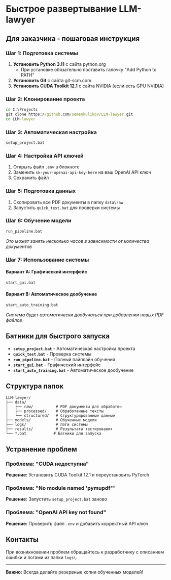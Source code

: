 # Быстрое развертывание LLM-lawyer

## Для заказчика - пошаговая инструкция

### Шаг 1: Подготовка системы
1. **Установить Python 3.11** с сайта python.org
   - При установке обязательно поставить галочку "Add Python to PATH"
2. **Установить Git** с сайта git-scm.com
3. **Установить CUDA Toolkit 12.1** с сайта NVIDIA (если есть GPU NVIDIA)

### Шаг 2: Клонирование проекта
```cmd
cd C:\Projects
git clone https://github.com/semenkulikov/LLM-lawyer.git
cd LLM-lawyer
```

### Шаг 3: Автоматическая настройка
```cmd
setup_project.bat
```

### Шаг 4: Настройка API ключей
1. Открыть файл `.env` в блокноте
2. Заменить `sk-your-openai-api-key-here` на ваш OpenAI API ключ
3. Сохранить файл

### Шаг 5: Подготовка данных
1. Скопировать все PDF документы в папку `data\raw`
2. Запустить `quick_test.bat` для проверки системы

### Шаг 6: Обучение модели
```cmd
run_pipeline.bat
```
*Это может занять несколько часов в зависимости от количества документов*

### Шаг 7: Использование системы

#### Вариант A: Графический интерфейс
```cmd
start_gui.bat
```

#### Вариант B: Автоматическое дообучение
```cmd
start_auto_training.bat
```
*Система будет автоматически дообучаться при добавлении новых PDF файлов*

## Батники для быстрого запуска

- **`setup_project.bat`** - Автоматическая настройка проекта
- **`quick_test.bat`** - Проверка системы
- **`run_pipeline.bat`** - Полный пайплайн обучения
- **`start_gui.bat`** - Графический интерфейс
- **`start_auto_training.bat`** - Автоматическое дообучение

## Структура папок

```
LLM-lawyer/
├── data/
│   ├── raw/          # PDF документы для обработки
│   ├── processed/    # Обработанные тексты
│   └── structured/   # Структурированные данные
├── models/           # Обученные модели
├── logs/             # Логи системы
├── results/          # Результаты тестирования
└── *.bat            # Батники для запуска
```

## Устранение проблем

### Проблема: "CUDA недоступна"
**Решение:** Установить CUDA Toolkit 12.1 и переустановить PyTorch

### Проблема: "No module named 'pymupdf'"
**Решение:** Запустить `setup_project.bat` заново

### Проблема: "OpenAI API key not found"
**Решение:** Проверить файл `.env` и добавить корректный API ключ

## Контакты
При возникновении проблем обращайтесь к разработчику с описанием ошибки и логами из папки `logs\`.

---

**Важно:** Всегда делайте резервные копии обученных моделей! 
